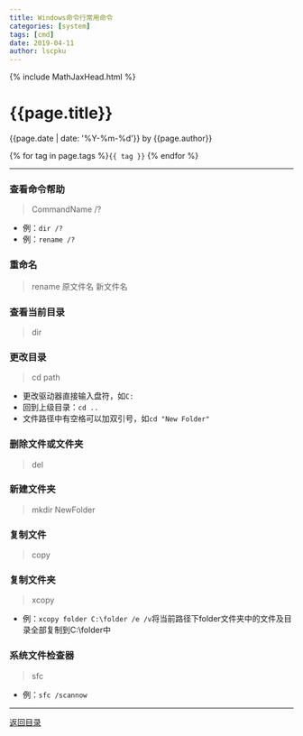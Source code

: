 ```yaml
---
title: Windows命令行常用命令
categories: [system]
tags: [cmd]
date: 2019-04-11
author: lscpku
---
```


{% include MathJaxHead.html %}

# {{page.title}}

{{page.date | date: '%Y-%m-%d'}} by {{page.author}}

{% for tag in page.tags %}`{{ tag }}` {% endfor %}

---

### 查看命令帮助
> CommandName /?

- 例：``dir /?``
- 例：``rename /?``

### 重命名
> rename 原文件名 新文件名

### 查看当前目录
> dir

### 更改目录
> cd path

- 更改驱动器直接输入盘符，如``C:``
- 回到上级目录：``cd ..``
- 文件路径中有空格可以加双引号，如``cd "New Folder"``

### 删除文件或文件夹
> del

### 新建文件夹
> mkdir NewFolder

### 复制文件
> copy

### 复制文件夹
> xcopy

- 例：``xcopy folder C:\folder /e /v``将当前路径下folder文件夹中的文件及目录全部复制到C:\folder中

### 系统文件检查器
> sfc

- 例：``sfc /scannow``



---

[返回目录](/table_of_posts.html)